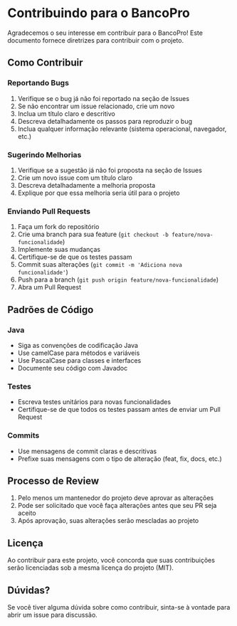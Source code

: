 # Contribuindo para o BancoPro

Agradecemos o seu interesse em contribuir para o BancoPro! Este documento fornece diretrizes para contribuir com o projeto.

## Como Contribuir

### Reportando Bugs

1. Verifique se o bug já não foi reportado na seção de Issues
2. Se não encontrar um issue relacionado, crie um novo
3. Inclua um título claro e descritivo
4. Descreva detalhadamente os passos para reproduzir o bug
5. Inclua qualquer informação relevante (sistema operacional, navegador, etc.)

### Sugerindo Melhorias

1. Verifique se a sugestão já não foi proposta na seção de Issues
2. Crie um novo issue com um título claro
3. Descreva detalhadamente a melhoria proposta
4. Explique por que essa melhoria seria útil para o projeto

### Enviando Pull Requests

1. Faça um fork do repositório
2. Crie uma branch para sua feature (`git checkout -b feature/nova-funcionalidade`)
3. Implemente suas mudanças
4. Certifique-se de que os testes passam
5. Commit suas alterações (`git commit -m 'Adiciona nova funcionalidade'`)
6. Push para a branch (`git push origin feature/nova-funcionalidade`)
7. Abra um Pull Request

## Padrões de Código

### Java

- Siga as convenções de codificação Java
- Use camelCase para métodos e variáveis
- Use PascalCase para classes e interfaces
- Documente seu código com Javadoc

### Testes

- Escreva testes unitários para novas funcionalidades
- Certifique-se de que todos os testes passam antes de enviar um Pull Request

### Commits

- Use mensagens de commit claras e descritivas
- Prefixe suas mensagens com o tipo de alteração (feat, fix, docs, etc.)

## Processo de Review

1. Pelo menos um mantenedor do projeto deve aprovar as alterações
2. Pode ser solicitado que você faça alterações antes que seu PR seja aceito
3. Após aprovação, suas alterações serão mescladas ao projeto

## Licença

Ao contribuir para este projeto, você concorda que suas contribuições serão licenciadas sob a mesma licença do projeto (MIT).

## Dúvidas?

Se você tiver alguma dúvida sobre como contribuir, sinta-se à vontade para abrir um issue para discussão.
